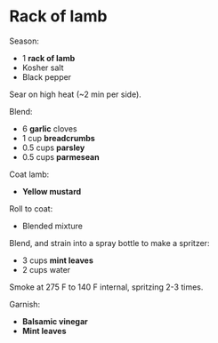 # Rack of lamb

Season:

- 1 **rack of lamb**
- Kosher salt
- Black pepper

Sear on high heat (~2 min per side).

Blend:

- 6 **garlic** cloves
- 1 cup **breadcrumbs**
- 0.5 cups **parsley**
- 0.5 cups **parmesean**

Coat lamb:

- **Yellow mustard**

Roll to coat:

- Blended mixture

Blend, and strain into a spray bottle to make a spritzer:

- 3 cups **mint leaves**
- 2 cups water


Smoke at 275 F to 140 F internal, spritzing 2-3 times.

Garnish:

- **Balsamic vinegar**
- **Mint leaves**
